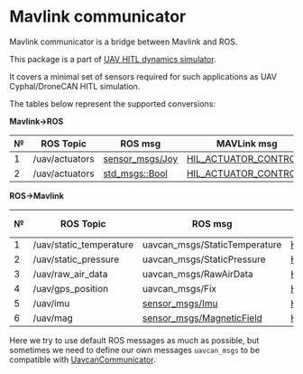 # Mavlink communicator

Mavlink communicator is a bridge between Mavlink and ROS.

This package is a part of [UAV HITL dynamics simulator](https://github.com/RaccoonlabDev/innopolis_vtol_dynamics).

It covers a minimal set of sensors required for such applications as UAV Cyphal/DroneCAN HITL simulation.

The tables below represent the supported conversions:

**Mavlink->ROS**

| № | ROS Topic               | ROS msg         | MAVLink msg |
| - | ----------------------- | --------------- | ----------- |
| 1 | /uav/actuators | [sensor_msgs/Joy](https://docs.ros.org/en/api/sensor_msgs/html/msg/Joy.html) | [HIL_ACTUATOR_CONTROLS](https://mavlink.io/en/messages/common.html#HIL_ACTUATOR_CONTROLS) |
| 2 | /uav/actuators | [std_msgs::Bool](http://docs.ros.org/en/noetic/api/std_msgs/html/msg/Bool.html) | [HIL_ACTUATOR_CONTROLS](https://mavlink.io/en/messages/common.html#HIL_ACTUATOR_CONTROLS) |

**ROS->Mavlink**

| № | ROS Topic               | ROS msg         | MAVLink msg |
| - | ----------------------- | --------------- | ----------- |
| 1 | /uav/static_temperature | uavcan_msgs/StaticTemperature | [HIL_SENSOR](https://mavlink.io/en/messages/common.html#HIL_SENSOR) |
| 2 | /uav/static_pressure    | uavcan_msgs/StaticPressure    | [HIL_SENSOR](https://mavlink.io/en/messages/common.html#HIL_SENSOR) |
| 3 | /uav/raw_air_data       | uavcan_msgs/RawAirData        | [HIL_SENSOR](https://mavlink.io/en/messages/common.html#HIL_SENSOR) |
| 4 | /uav/gps_position       | uavcan_msgs/Fix | [HIL_GPS](https://mavlink.io/en/messages/common.html#HIL_GPS) |
| 5 | /uav/imu | [sensor_msgs/Imu](http://docs.ros.org/en/melodic/api/sensor_msgs/html/msg/Imu.html)  | [HIL_SENSOR](https://mavlink.io/en/messages/common.html#HIL_SENSOR) |
| 6 | /uav/mag | [sensor_msgs/MagneticField](http://docs.ros.org/en/melodic/api/sensor_msgs/html/msg/MagneticField.html) | [HIL_SENSOR](https://mavlink.io/en/messages/common.html#HIL_SENSOR) |

Here we try to use default ROS messages as much as possible, but sometimes we need to define our own messages `uavcan_msgs` to be compatible with [UavcanCommunicator](https://github.com/RaccoonlabDev/uavcan_communicator).
